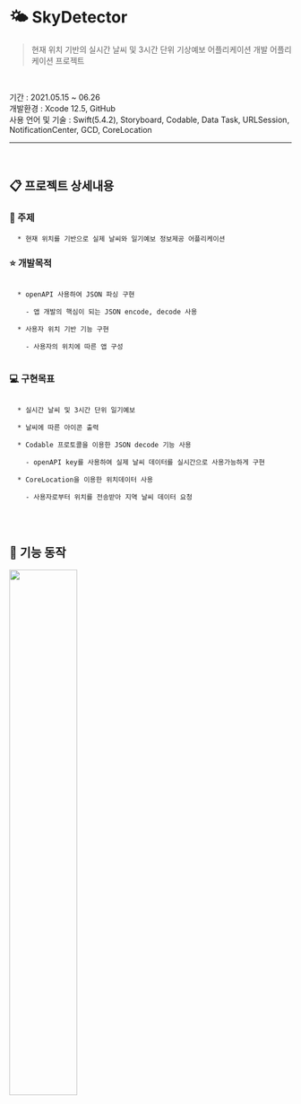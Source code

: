 # 🌤 SkyDetector

> 현재 위치 기반의 실시간 날씨 및 3시간 단위 기상예보 어플리케이션 개발 어플리케이션 프로젝트
<br>

기간 : 2021.05.15 ~ 06.26 <br>
개발환경 : Xcode 12.5, GitHub <br>
사용 언어 및 기술 : Swift(5.4.2), Storyboard, Codable, Data Task, URLSession, NotificationCenter, GCD, CoreLocation<br>
 
------------------------------------------------------------------------

<br>
 
## 📋 프로젝트 상세내용
 
### 📍 주제
```
  * 현재 위치를 기반으로 실제 날씨와 일기예보 정보제공 어플리케이션
```

 
### ⭐ 개발목적
```
 
  * openAPI 사용하여 JSON 파싱 구현

    - 앱 개발의 핵심이 되는 JSON encode, decode 사용

  * 사용자 위치 기반 기능 구현

    - 사용자의 위치에 따른 앱 구성
 
```

 
### 💻 구현목표
```

  * 실시간 날씨 및 3시간 단위 일기예보
  
  * 날씨에 따른 아이콘 출력
  
  * Codable 프로토콜을 이용한 JSON decode 기능 사용
  
    - openAPI key를 사용하여 실제 날씨 데이터를 실시간으로 사용가능하게 구현

  * CoreLocation을 이용한 위치데이터 사용
    
    - 사용자로부터 위치를 전송받아 지역 날씨 데이터 요청
  
```
<br>
 
## 📱 기능 동작

<img width="49%" src="https://github.com/naldal/readmegifs/blob/master/sg.gif?raw=true"/>

